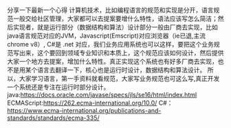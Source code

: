 分享一下最新一个心得
计算机技术，比如编程语言的规范和实现是分开，语言规范一般交给社区管理，大家都可以去提案要增什么特性，语法应该写怎么简洁；然后实现者，就是运行部分（数据结构和算法）设计部分一般由厂商去实现，比如java语言规范对应的JVM，Javascript(Emscript)对应浏览器（ie已退,主流chrome v8）, C#是 .net
对应，我们业务应用系统也可以这样，要把这个业务规范写出来，这个要回到领域专业知识和本质上，这个规范应该如何设计，然后提供大家一个地方去提案，增加什么特性。真正实现这个系统也有好多厂商去实现，也不是用某个语言去翻译一下，核心也是运行时设计，数据结构和算法设计。
所以，大家学习语言，第一手资料就看规范，大家写业务规范也可这么写,真正开发一个系统还是专注在运行时部分设计。
java:https://docs.oracle.com/javase/specs/jls/se16/html/index.html
ECMAScript:https://262.ecma-international.org/10.0/
C#：https://www.ecma-international.org/publications-and-standards/standards/ecma-335/











